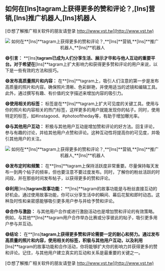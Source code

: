 ## **如何在**[Ins]**tagram上获得更多的赞和评论？,**[Ins]**营销,**[Ins]**推广机器人,**[Ins]**机器人**

[😍想了解推广相关软件的朋友请登录 http://www.vst.tw](http://www.vst.tw)

 <center><img src="https://vst.tw/MP4/tuiguang/png/8.png" alt="如何在**[Ins]**tagram上获得更多的赞和评论？,**[Ins]**营销,**[Ins]**推广机器人,**[Ins]**机器人"></center>

**😄引言：**
**[Ins]**tagram已成为人们分享生活、展示才华和与他人互动的重要平台。对于希望在**[Ins]**tagram上扩大影响力和获得更多赞和评论的用户来说，以下是一些有效的方法和技巧。

**😄发布高质量照片和内容：**
在**[Ins]**tagram上，吸引人们注意的第一步是发布高质量的照片和内容。确保照片清晰、色彩鲜艳，并使用适当的滤镜和编辑工具。此外，通过撰写有趣、有价值的文字描述来增加内容的吸引力。

**😄使用相关的标签：**
标签是在**[Ins]**tagram上扩大可见度的关键工具。使用与你的照片和内容相关的热门标签，这样更多的用户就能发现你的帖子。同时，使用特定的标签，如#instagood、#photooftheday等，有助于增加曝光率。

**😄与其他用户互动：**
积极与其他用户互动是增加赞和评论的好方法。回复评论，参与有趣的讨论，并给其他用户点赞和评论。这种互动性将提高你的可见度，并吸引其他用户的关注。

 <center><img src="https://vst.tw/MP4/tuiguang/png/0.png" alt="如何在**[Ins]**tagram上获得更多的赞和评论？,**[Ins]**营销,**[Ins]**推广机器人,**[Ins]**机器人"></center>

**😄发布定时和频繁：**
在**[Ins]**tagram上保持活跃度非常重要。尽量保持每天发布一到两个帖子的频率，但也要注意不要过度发布。同时，了解你的粉丝活跃的时间段，并在那些时间发布帖子，以获得更多的赞和评论。

**😄利用**[Ins]**tagram故事功能：**
**[Ins]**tagram的故事功能是与粉丝直接互动的好机会。通过使用故事功能，你可以分享生活中的瞬间、幕后花絮和即时动态。这种及时性和亲密感能够吸引更多用户参与并给予赞和评论。

**😄合作与激励：**
与其他用户合作或进行激励活动也是增加赞和评论的有效策略。例如，与其他**[Ins]**tagram用户合作举办比赛或分享彼此的帖子，吸引更多用户参与并互动。

**😄结论：**
在**[Ins]**tagram上获得更多赞和评论需要一定的耐心和努力。通过发布高质量的照片和内容，使用相关的标签，积极与其他用户互动，以及利用**[Ins]**tagram的故事功能和合作活动，你将能够扩大你的影响力并获得更多的赞和评论。记住，与其他用户建立真实的互动和关系是最重要的关键之一。

[😍想了解推广相关软件的朋友请登录 http://www.vst.tw](http://www.vst.tw)



